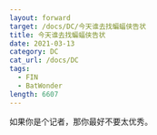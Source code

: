 ```yaml
---
layout: forward
target: /docs/DC/今天谁去找蝙蝠侠告状
title: 今天谁去找蝙蝠侠告状
date: 2021-03-13
category: DC
cat_url: /docs/DC
tags: 
  - FIN
  - BatWonder
length: 6607
---
```


如果你是个记者，那你最好不要太优秀。
